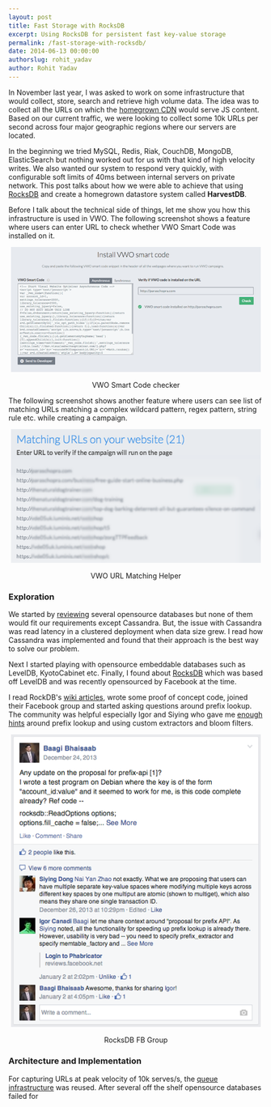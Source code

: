 ```yaml
---
layout: post
title: Fast Storage with RocksDB
excerpt: Using RocksDB for persistent fast key-value storage
permalink: /fast-storage-with-rocksdb/
date: 2014-06-13 00:00:00
authorslug: rohit_yadav
author: Rohit Yadav
---
```


In November last year, I was asked to work on some infrastructure that would
collect, store, search and retrieve high volume data. The idea was
to collect all the URLs on which the [homegrown CDN](vwo.com/blog/geo-distributed-architecture/)
would serve JS content. Based on our current traffic, we were looking to collect some 10k URLs per
second across four major geographic regions where our servers are located.

In the beginning we tried MySQL, Redis, Riak, CouchDB, MongoDB, ElasticSearch but
nothing worked out for us with that kind of high velocity writes. We also wanted our
system to respond very quickly, with configurable soft limits of 40ms between
internal servers on private network. This post talks about how we were able to
achieve that using [RocksDB](http://rocksdb.org) and create a homegrown datastore system
called **HarvestDB**.

Before I talk about the technical side of things, let me show you how this
infrastructure is used in VWO. The following screenshot shows a feature where
users can enter URL to check whether VWO Smart Code was installed on it.

<div style="text-align:center; margin:5px">
<img src="/images/2014/06/0.png"><br>
<p>VWO Smart Code checker</p>
</div>

The following screenshot shows another feature where users can see list of matching
URLs matching a complex wildcard pattern, regex pattern, string rule etc. while
creating a campaign.

<div style="text-align:center; margin:5px">
<img src="/images/2014/06/1.png"><br>
<p>VWO URL Matching Helper</p>
</div>

### Exploration

We started by [reviewing](http://kkovacs.eu/cassandra-vs-mongodb-vs-couchdb-vs-redis)
several opensource databases but none of them would fit our requirements except
Cassandra. But, the issue with Cassandra was read latency in a clustered deployment
when data size grew. I read how Cassandra was implemented and found that their
approach is the best way to solve our problem.

Next I started playing with opensource embeddable databases such as LevelDB,
KyotoCabinet etc. Finally, I found about [RocksDB](http://rocksdb.org) which was
based off LevelDB and was recently opensourced by Facebook at the time.

I read RockDB's [wiki articles](https://github.com/facebook/rocksdb/wiki), wrote
some proof of concept code, joined their Facebook group and started asking
questions around prefix lookup. The community was helpful especially Igor and
Siying who gave me [enough hints](https://www.facebook.com/groups/rocksdb.dev/permalink/506160312815821/)
around prefix lookup and using custom extractors and bloom filters.

<div style="text-align:center; margin:5px">
<img src="/images/2014/06/2.png"><br>
<p>RocksDB FB Group</p>
</div>

### Architecture and Implementation

For capturing URLs at peak velocity of 10k serves/s, the [queue infrastructure](/scaling-with-queues/)
was reused. After several off the shelf opensource databases failed for
